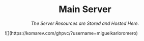 <h1 align="center">Main Server</h1>
<p align="center"><i>The Server Resources are Stored and Hosted Here.</i></p>
<div align="center">
</div>
![](https://komarev.com/ghpvc/?username=miguelkarloromero)
